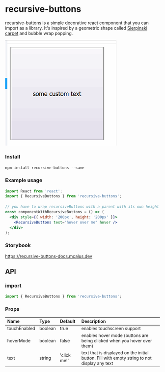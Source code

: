 # recursive-buttons

recursive-buttons is a simple decorative react component that you can import as a library. It's inspired by a geometric shape called [Sierpinski carpet](https://en.wikipedia.org/wiki/Sierpinski_carpet) and bubble wrap popping.

![example of a component](./docs/gif.gif)

### Install

`npm install recursive-buttons --save`

### Example usage

```jsx
import React from 'react';
import { RecursiveButtons } from 'recursive-buttons';

// you have to wrap recursiveButtons with a parent with its own height
const componentWithRecursiveButtons = () => (
  <div style={{ width: '200px', height: '200px' }}>
    <RecursiveButtons text="hover over me" hover />
  </div>
);
```

### Storybook

https://recursive-buttons-docs.mcalus.dev

## API

### import

```jsx
import { RecursiveButtons } from 'recursive-buttons';
```

### Props

| Name         | Type    | Default     | Description                                                                                  |
| :----------- | :------ | :---------- | :------------------------------------------------------------------------------------------- |
| touchEnabled | boolean | true        | enables touchscreen support                                                                  |
| hoverMode    | boolean | false       | enables hover mode (buttons are being clicked when you hover over them)                      |
| text         | string  | 'click me!' | text that is displayed on the initial button. Fill with empty string to not display any text |
